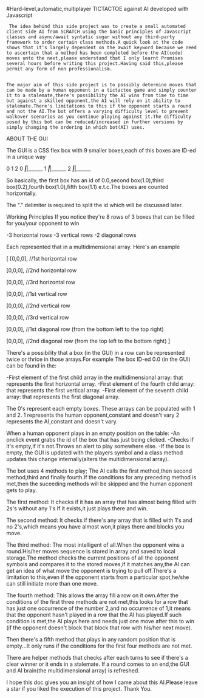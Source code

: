 

#Hard-level,automatic,multiplayer TICTACTOE against AI developed with Javascript



     The idea behind this side project was to create a small automated client side AI from SCRATCH using the basic principles of Javascript classes and async/await syntatic sugar without any third-party framework to order certain class methods.A quick look at the code shows that it's largely dependent on the await keyword because we need to ascertain that a method has been completed before the AI(code) moves unto the next,please understand that I only learnt Promises several hours before writing this project.Having said this,please permit any form of non professionalism.


    The major aim of this side project is to possibly determine moves that can be made by a human opponent in a tictactoe game and simply counter it to a stalemate,there's possibility the AI wins from time to time but against a skilled opponent,the AI will rely on it ability to stalemate.There's limitations to this if the opponent starts a round and not the AI.The bot offers a varying difficulty level to prevent walkover scenarios as you continue playing against it.The difficulty posed by this bot can be reduced/increased in further versions by simply changing the ordering in which bot(AI) uses.

ABOUT THE GUI

The GUI is a CSS flex box with 9 smaller boxes,each of this boxes are ID-ed in a unique way

   0       1        2
0  _____|_____|______
1  _____|_____|______
 2 _____|_____|______

So basically, the first box has an id of 0.0,second box(1.0),third box(0.2),fourth box(1.0),fifth box(1.1) e.t.c.The boxes are counted horizontally.

The "." delimiter is required to split the id which will be discussed later.


Working Principles
If you notice they're 8 rows of 3 boxes that can be filled for you/your opponent to win 

-3 horizontal rows
-3 vertical rows
-2 diagonal rows

Each represented that in a multidimensional array.
Here's an example 

[
[0,0,0], //1st horizontal row

[0,0,0], //2nd horizontal row

[0,0,0], //3rd horizontal row

[0,0,0], //1st vertical row

[0,0,0], //2nd vertical row

[0,0,0], //3rd vertical row

[0,0,0], //1st diagonal row (from the bottom left to the top right)

[0,0,0], //2nd diagonal row (from the top left to the bottom right)
]

There's a possibility that a box (in the GUI) in a row can be represented twice or thrice in those arrays.For example
The box ID-ed 0.0 (in the GUI) can be found in the:

-First element of the first child array in the multidimensional array: that represents the first horizontal array.
-First element of the fourth child array: that represents the first vertical array.
-First element of the seventh child array: that represents the first diagonal array.

The 0's represent each empty boxes.
These arrays can be populated with 1 and 2.
1 represents the human opponent,constant and doesn't vary 
2 represents the AI,constant and doesn't vary.


When a human opponent plays in an empty position on the table:
-An onclick event grabs the id of the box that has just being clicked.
-Checks if it's empty,if it's not.Throws an alert to play somewhere else.
-If the box is empty, the GUI is updated with the players symbol and a class method updates this change internally(alters the multidimensional array).


The bot uses 4 methods to play;
The AI calls the first method,then second method,third and finally fourth.If the conditions for any preceding method is met,then the suceeding methods will be skipped and the human opponent gets to play.

The first method:
It checks if it has an array that has almost being filled with 2s's without any 1's
If it exists,it just plays there and win.

The second method:
It checks if there's any array that is filled with 1's and no 2's,which means you have almost won,it plays there and blocks you move.

The third method:
The most intelligent of all.When the opponent wins a round.His/her moves sequence is stored in array and saved to local storage.The method checks the current positions of all the opponent symbols and compares it to the stored moves,if it matches any,the AI can get an idea of what move the opponent is trying to pull off.There's a limitation to this,even if the opponent starts from a particular spot,he/she can still initiate more than one move. 

The fourth method:
This allows the array fill a row on it own.After the conditions of the first three methods are not met,this looks for a row that has just one occurrence of the number 2,and no occurrence of 1,it means that the opponent hasn't played in a row that the AI has played.If such condition is met,the AI plays here and needs just one move after this to win (if the opponent doesn't block that block that row with his/her next move).

Then there's a fifth method that plays in any random position that is empty...It only runs if the conditions for the first four methods are not met.


There are helper methods that checks after each turns to see if there's a clear winner or it ends in a stalemate.
If a round comes to an end,the GUI and AI brain(the multidimensional array) is refreshed.

I hope this doc gives you an insight of how I came about this AI.Please leave a star if you liked the execution of this project.
                                                                              Thank You.
